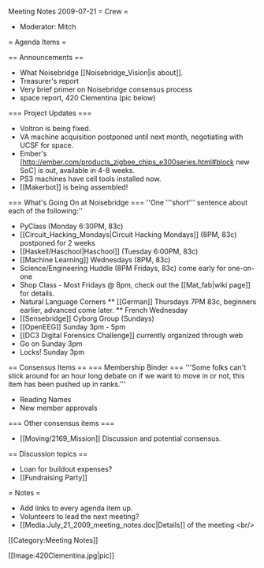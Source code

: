 Meeting Notes 2009-07-21 
 = Crew =
* Moderator: Mitch

= Agenda Items =

== Announcements ==
* What Noisebridge [[Noisebridge_Vision|is about]].
* Treasurer's report
* Very brief primer on Noisebridge consensus process
* space report, 420 Clementina (pic below)

=== Project Updates ===
* Voltron is being fixed.
* VA machine acquisition postponed until next month, negotiating with UCSF for space.
* Ember's [http://ember.com/products_zigbee_chips_e300series.html#block new SoC] is out, available in 4-8 weeks.
* PS3 machines have cell tools installed now.
* [[Makerbot]] is being assembled!

=== What's Going On at Noisebridge ===
''One '''short''' sentence about each of the following:''
* PyClass (Monday 6:30PM, 83c)
* [[Circuit_Hacking_Mondays|Circuit Hacking Mondays]] (8PM, 83c) postponed for 2 weeks
* [[Haskell/Haschool|Haschool]] (Tuesday 6:00PM, 83c)
* [[Machine Learning]] Wednesdays (8PM, 83c)
* Science/Engineering Huddle (8PM Fridays, 83c) come early for one-on-one
* Shop Class - Most Fridays @ 8pm, check out the [[Mat_fab|wiki page]] for details.
* Natural Language Corners
** [[German]] Thursdays 7PM 83c, beginners earlier, advanced come later.
** French Wednesday 
* [[Sensebridge]] Cyborg Group (Sundays)
* [[OpenEEG]] Sunday 3pm - 5pm
* [[DC3 Digital Forensics Challenge]] currently organized through web
* Go on Sunday 3pm
* Locks! Sunday 3pm

== Consensus Items ==
=== Membership Binder ===
'''Some folks can't stick around for an hour long debate on if we want to move in or not, this item has been pushed up in ranks.'''
* Reading Names
* New member approvals

=== Other consensus items ===
* [[Moving/2169_Mission]] Discussion and potential consensus.

== Discussion topics ==

* Loan for buildout expenses?
* [[Fundraising Party]]

= Notes =
* Add links to every agenda item up.
* Volunteers to lead the next meeting?
* [[Media:July_21_2009_meeting_notes.doc|Details]] of the meeting &lt;br/>



[[Category:Meeting Notes]]

[[Image:420Clementina.jpg|pic]]